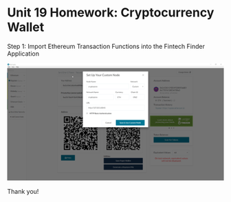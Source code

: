 # Unit 19 Homework: Cryptocurrency Wallet

Step 1: Import Ethereum Transaction Functions into the Fintech Finder Application

![Step 1](https://github.com/Sadiakbar/Blockchain-Homework/blob/main/POA%20Development%20Chain/Cryptozone/Screenshots/Custom%20Node.gif)

Thank you!

